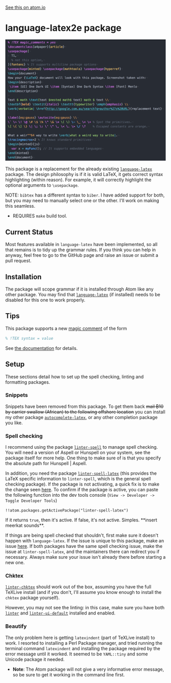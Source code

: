 [See this on atom.io](https://atom.io/packages/language-latex2e)
# language-latex2e package

![Image preview](lib/resources/grammarExample.png)

This package is a replacement for the already existing [`language-latex`](https://atom.io/packages/language-latex) package. The design philosophy is if it is valid LaTeX, it gets correct syntax highlighting (within reason). For example, it will correctly highlight the optional arguments to `\usepackage`.


NOTE: `bibtex` has a different syntax to `biber`. I have added support for both, but you may need to manually select one or the other. I'll work on making this seamless.

- REQUIRES `make` build tool.

## Current Status

Most features available in `language-latex` have been implemented, so all that remains is to tidy up the grammar rules. If you think you can help in anyway, feel free to go to the GitHub page and raise an issue or submit a pull request.

## Installation

The package will scope grammar if it is installed through Atom like any other package. You may find that [`language-latex`](https://atom.io/packages/language-latex) (if installed) needs to be disabled for this one to work properly.

## Tips
This package supports a new [magic comment](https://tex.stackexchange.com/questions/78101/when-and-why-should-i-use-tex-ts-program-and-tex-encoding) of the form
```latex
% !TEX syntax = value
```
See [the documentation](docs/magic_comments.md) for details.

## Setup
These sections detail how to set up the spell checking, linting and formatting packages.

### Snippets

Snippets have been removed from this package. To get them back ~~mail ₿10 by carrier swallow (African) to the following offshore location~~ you can install my other package [`autocomplete-latex`](https://atom.io/packages/autocomplete-latex), or any other completion package you like.

### Spell checking

I recommend using the package [`linter-spell`](https://atom.io/packages/linter-spell) to manage spell checking. You will need a version of Aspell or Hunspell on your system, see the package itself for more help. One thing to make sure of is that you specify the absolute path for Hunspell | Aspell.

In addition, you need the package [`linter-spell-latex`](https://atom.io/packages/linter-spell-latex) (this provides the LaTeX specific information to `linter-spell`, which is the general spell checking package). If the package is not activating, a quick fix is to make the change seen [here](https://github.com/AtomLinter/linter-spell-latex/pull/28/files). To confirm if the package is active, you can paste the following function into the dev tools console (`View -> Developer -> Toggle Developer Tools`)
```
!!atom.packages.getActivePackage("linter-spell-latex")
```
If it returns `true`, then it's active. If false, it's not active. Simples. \*\*insert meerkat sounds\*\*.

If things are being spell checked that shouldn't, first make sure it doesn't happen with `language-latex`. If the issue is unique to this package, make an issue [here](https://github.com/Aerijo/language-latex2e/issues). If both packages have the same spell checking issue, make the issue at `linter-spell-latex`, and the maintainers there can redirect you if necessary. Always make sure your issue isn't already there before starting a new one.


### Chktex

[`linter-chktex`](https://atom.io/packages/linter-chktex) should work out of the box, assuming you have the full TeXLive install (and if you don't, I'll assume you know enough to install the `chktex` package yourself).

However, you may not see the linting: in this case, make sure you have both [`linter`](https://atom.io/packages/linter) and [`linter-ui-default`](https://atom.io/packages/linter-ui-default) installed and enabled.

### Beautify

The only problem here is getting `latexindent` (part of TeXLive install) to work. I resorted to installing a Perl Package manager, and tried running the terminal command `latexindent` and installing the package required by the error message until it worked. It seemed to be `YAML::tiny` and some Unicode package it needed.

- **Note**: The Atom package will not give a very informative error message, so be sure to get it working in the command line first.
